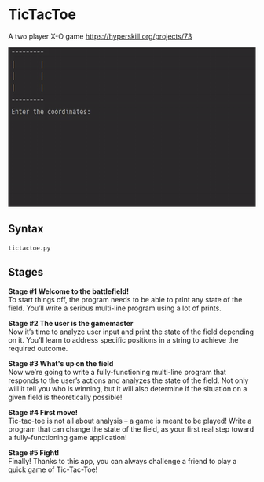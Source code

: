 # TicTacToe
A two player X-O game
https://hyperskill.org/projects/73

<img src="https://github.com/ishwarjagdale/TicTacToe/blob/master/demonstration.gif" width="640" height="324"/>

## Syntax
```
tictactoe.py
```

## Stages
**Stage #1 Welcome to the battlefield!**  
To start things off, the program needs to be able to print any state of the field. You’ll write a serious multi-line program using a lot of prints.

**Stage #2 The user is the gamemaster**  
Now it’s time to analyze user input and print the state of the field depending on it. You’ll learn to address specific positions in a string to achieve the required outcome.

**Stage #3 What's up on the field**  
Now we’re going to write a fully-functioning multi-line program that responds to the user’s actions and analyzes the state of the field. Not only will it tell you who is winning, but it will also determine if the situation on a given field is theoretically possible!

**Stage #4 First move!**  
Tic-tac-toe is not all about analysis – a game is meant to be played! Write a program that can change the state of the field, as your first real step toward a fully-functioning game application!

**Stage #5 Fight!**  
Finally! Thanks to this app, you can always challenge a friend to play a quick game of Tic-Tac-Toe!
